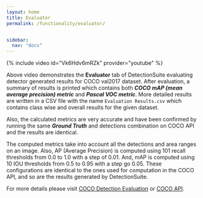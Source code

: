 ```yaml
---
layout: home
title: Evaluator
permalink: /functionality/evaluator/


sidebar:
  nav: "docs"
---
```


{% include video id="Vk6Hdv6mRZk" provider="youtube" %}

Above video demonstrates the **Evaluator** tab of DetectionSuite evaluating detector generated results for COCO val2017 dataset. After evaluation, a summary of results is printed which contains both ***COCO mAP (mean average precision) metric*** and ***Pascal VOC metric***.
More detailed results are written in a CSV file with the name `Evaluation Results.csv` which contains class wise and overall results for the given dataset.

Also, the calculated metrics are very accurate and have been confirmed by running the same ***Ground Truth*** and detections combination on COCO API and the results are identical.

The computed metrics take into account all the detections and area ranges on an image. Also, AP (Average Precision) is computed using 101 recall thresholds from 0.0 to 1.0 with a step of 0.01. And, mAP is computed using 10 IOU thresholds from 0.5 to 0.95 with a step go 0.05.
These configurations are identical to the ones used for computation in the COCO API, and so are the results generated by DetectionSuite.

For more details please visit [COCO Detection Evaluation](whttp://cocodataset.org/#detection-eval) or [COCO API](https://github.com/cocodataset/cocoapi).